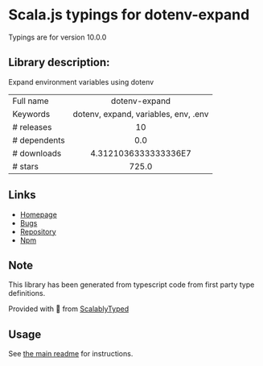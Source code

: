 
# Scala.js typings for dotenv-expand

Typings are for version 10.0.0

## Library description:
Expand environment variables using dotenv

|                    |                 |
| ------------------ | :-------------: |
| Full name          | dotenv-expand |
| Keywords           | dotenv, expand, variables, env, .env |
| # releases         | 10 |
| # dependents       | 0.0 |
| # downloads        | 4.3121036333333336E7 |
| # stars            | 725.0 |

## Links
- [Homepage](https://github.com/motdotla/dotenv-expand#readme)
- [Bugs](https://github.com/motdotla/dotenv-expand/issues)
- [Repository](https://github.com/motdotla/dotenv-expand)
- [Npm](https://www.npmjs.com/package/dotenv-expand)
    


## Note
This library has been generated from typescript code from first party type definitions.

Provided with :purple_heart: from [ScalablyTyped](https://github.com/oyvindberg/ScalablyTyped)

## Usage
See [the main readme](../../readme.md) for instructions.


